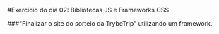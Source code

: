 #Exercício do dia 02: Bibliotecas JS e Frameworks CSS

###"Finalizar o site do sorteio da TrybeTrip" utilizando um framework.